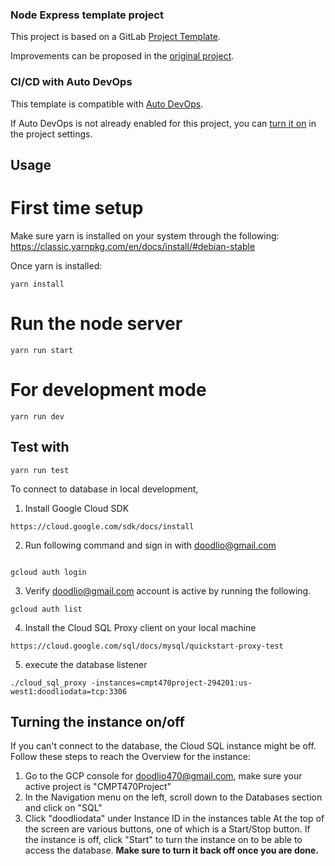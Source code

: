 ### Node Express template project

This project is based on a GitLab [Project Template](https://docs.gitlab.com/ee/gitlab-basics/create-project.html).

Improvements can be proposed in the [original project](https://gitlab.com/gitlab-org/project-templates/express).

### CI/CD with Auto DevOps

This template is compatible with [Auto DevOps](https://docs.gitlab.com/ee/topics/autodevops/).

If Auto DevOps is not already enabled for this project, you can [turn it on](https://docs.gitlab.com/ee/topics/autodevops/#enabling-auto-devops) in the project settings.

## Usage

# First time setup
Make sure yarn is installed on your system through the following:
https://classic.yarnpkg.com/en/docs/install/#debian-stable

Once yarn is installed:
```
yarn install
```

# Run the node server
``` 
yarn run start
```

# For development mode
```
yarn run dev
```

## Test with
``` 
yarn run test
```

To connect to database in local development,
1. Install Google Cloud SDK
```
https://cloud.google.com/sdk/docs/install
```

2. Run following command and sign in with doodlio@gmail.com
```

gcloud auth login
```

3. Verify doodlio@gmail.com account is active by running the following.
```
gcloud auth list
```

4. Install the Cloud SQL Proxy client on your local machine
```
https://cloud.google.com/sql/docs/mysql/quickstart-proxy-test
```

5. execute the database listener
```
./cloud_sql_proxy -instances=cmpt470project-294201:us-west1:doodliodata=tcp:3306
```

## Turning the instance on/off
If you can't connect to the database, the Cloud SQL instance might be off. Follow these steps to reach the Overview for the instance:
1. Go to the GCP console for doodlio470@gmail.com, make sure your active project is "CMPT470Project"
2. In the Navigation menu on the left, scroll down to the Databases section and click on "SQL"
3. Click "doodliodata" under Instance ID in the instances table
At the top of the screen are various buttons, one of which is a Start/Stop button. If the instance is off, click "Start" to turn the instance on to be able to access the database. **Make sure to turn it back off once you are done.**



